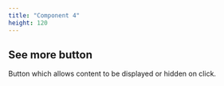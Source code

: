 ```yaml
---
title: "Component 4"
height: 120
---
```



## See more button

Button which allows content to be displayed or hidden on click.
